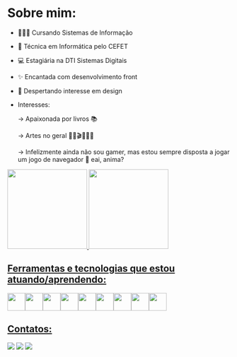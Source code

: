 # Sobre mim:

- 👩🏽‍🎓 Cursando Sistemas de Informação

- 💬 Técnica em Informática pelo CEFET 

- 💻 Estagiária na DTI Sistemas Digitais

- ✨ Encantada com desenvolvimento front

- 📌 Despertando interesse em design

- Interesses: 

    → Apaixonada por livros 📚
    
    → Artes no geral 💃🏽🎬👩🏽‍🎨
    
    → Infelizmente ainda não sou gamer, mas estou sempre disposta a jogar um jogo de navegador 👾 eai, anima?

<!-- <a href="https://github.com/anuraghazra/github-readme-stats">
<img align="center" height="180em" src="https://github-readme-stats.vercel.app/api/pin/244Luana=anuraghazra&repo=github-readme-stats" />
</a>
<a href="https://github.com/anuraghazra/convoychat">
<img align="center" height="180em" src="https://github-readme-stats.vercel.app/api/pin/244Luana=anuraghazra&repo=convoychat" />
</a> -->

<div>
<a href="https://github.com/244Luana">
<img justify-content="center" height="180em" src="https://github-readme-stats.vercel.app/api/top-langs/?username=244Luana&layout=compact&langs_count=7&theme=cobalt"/>
<img justify-content="center" height="180em" src="https://github-readme-stats.vercel.app/api?username=244Luana&show_icons=true&theme=cobalt&include_all_commits=true&count_private=true"/>
</div>

## Ferramentas e tecnologias que estou atuando/aprendendo:

<img src="https://cdn.jsdelivr.net/gh/devicons/devicon/icons/mysql/mysql-original.svg" width="40" height="40"/><img src="https://cdn.jsdelivr.net/gh/devicons/devicon/icons/c/c-line.svg" width="40" height="40"/><img src="https://cdn.jsdelivr.net/gh/devicons/devicon/icons/csharp/csharp-line.svg" width="40" height="40"/><img src="https://cdn.jsdelivr.net/gh/devicons/devicon/icons/dotnetcore/dotnetcore-original.svg" width="40" height="40"/><img src="https://cdn.jsdelivr.net/gh/devicons/devicon/icons/react/react-original.svg" width="40" height="40"/><img src="https://cdn.jsdelivr.net/gh/devicons/devicon/icons/nodejs/nodejs-original.svg" width="40" height="40"/><img src="https://cdn.jsdelivr.net/gh/devicons/devicon/icons/html5/html5-plain.svg" width="40" height="40"/><img src="https://cdn.jsdelivr.net/gh/devicons/devicon/icons/figma/figma-original.svg" width="40" height="40"/><img src="https://cdn.jsdelivr.net/gh/devicons/devicon/icons/canva/canva-original.svg" width="40" height="40"/>

## Contatos:

<div>
<a href="https://instagram.com/luana.a.maral?igshid=ZDdkNTZiNTM=" target="_blank"><img src="https://img.shields.io/badge/-Instagram-%23E4405F?style=for-the-badge&logo=instagram&logoColor=white" target="_blank"></a>
<a href = "mailto:244amaral@gmail.com"><img src="https://img.shields.io/badge/Gmail-D14836?style=for-the-badge&logo=gmail&logoColor=white" target="_blank"></a>
<a href="https://www.linkedin.com/in/luana-sampaio-040533238/" target="_blank"><img src="https://img.shields.io/badge/-LinkedIn-%230077B5?style=for-the-badge&logo=linkedin&logoColor=white" target="_blank"></a>   
</div>